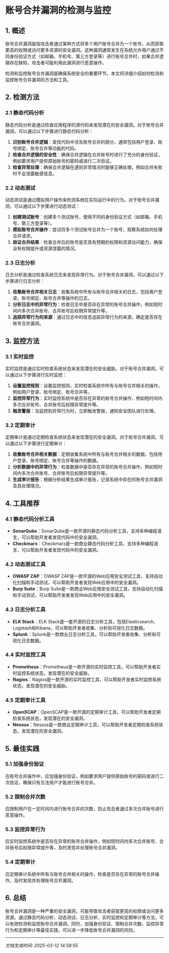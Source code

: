 # 账号合并漏洞的检测与监控

## 1. 概述

账号合并漏洞是指攻击者通过某种方式将多个用户账号合并为一个账号，从而获取更高的权限或访问更多资源的安全漏洞。这种漏洞通常发生在系统允许用户通过不同身份验证方式（如邮箱、手机号、第三方登录等）进行账号合并时，如果合并逻辑存在缺陷，攻击者可能利用此漏洞进行恶意操作。

检测和监控账号合并漏洞是确保系统安全的重要环节。本文将详细介绍如何检测和监控账号合并漏洞的方法和工具。

## 2. 检测方法

### 2.1 静态代码分析

静态代码分析是通过检查应用程序的源代码来发现潜在的安全漏洞。对于账号合并漏洞，可以通过以下步骤进行静态代码分析：

1. **识别账号合并逻辑**：查找代码中涉及账号合并的部分，通常包括用户登录、账号绑定、账号合并等功能的代码。
2. **检查合并逻辑的安全性**：确保合并逻辑在合并账号时进行了充分的身份验证，例如要求用户提供原始账号的密码或进行二次验证。
3. **检查异常处理**：确保合并逻辑在遇到异常情况时能够正确处理，例如合并失败时不会泄露敏感信息。

### 2.2 动态测试

动态测试是通过模拟用户操作来检测系统在实际运行中的行为。对于账号合并漏洞，可以通过以下步骤进行动态测试：

1. **创建测试账号**：创建多个测试账号，使用不同的身份验证方式（如邮箱、手机号、第三方登录等）。
2. **模拟账号合并操作**：尝试将多个测试账号合并为一个账号，观察系统如何处理合并请求。
3. **验证合并结果**：检查合并后的账号是否具有预期的权限和资源访问能力，确保没有权限提升或资源泄露的情况。

### 2.3 日志分析

日志分析是通过检查系统日志来发现异常行为。对于账号合并漏洞，可以通过以下步骤进行日志分析：

1. **收集账号合并相关日志**：收集系统中所有与账号合并相关的日志，包括用户登录、账号绑定、账号合并等操作的日志。
2. **分析日志中的异常行为**：检查日志中是否存在异常的账号合并操作，例如短时间内多次合并账号、合并账号后权限异常提升等。
3. **追踪异常行为的来源**：通过日志中的信息追踪异常行为的来源，确定是否存在账号合并漏洞。

## 3. 监控方法

### 3.1 实时监控

实时监控是通过实时检查系统状态来发现潜在的安全威胁。对于账号合并漏洞，可以通过以下步骤进行实时监控：

1. **设置监控规则**：设置监控规则，实时检查系统中所有与账号合并相关的操作，例如用户登录、账号绑定、账号合并等。
2. **监控异常行为**：实时监控系统中是否存在异常的账号合并操作，例如短时间内多次合并账号、合并账号后权限异常提升等。
3. **触发警报**：当监控到异常行为时，立即触发警报，通知安全团队进行处理。

### 3.2 定期审计

定期审计是通过定期检查系统状态来发现潜在的安全漏洞。对于账号合并漏洞，可以通过以下步骤进行定期审计：

1. **收集账号合并相关数据**：定期收集系统中所有与账号合并相关的数据，包括用户登录、账号绑定、账号合并等操作的数据。
2. **分析数据中的异常行为**：检查数据中是否存在异常的账号合并操作，例如短时间内多次合并账号、合并账号后权限异常提升等。
3. **生成审计报告**：根据分析结果生成审计报告，记录系统中存在的账号合并漏洞及其处理情况。

## 4. 工具推荐

### 4.1 静态代码分析工具

- **SonarQube**：SonarQube是一款开源的静态代码分析工具，支持多种编程语言，可以帮助开发者发现代码中的安全漏洞。
- **Checkmarx**：Checkmarx是一款商业静态代码分析工具，支持多种编程语言，可以帮助开发者发现代码中的安全漏洞。

### 4.2 动态测试工具

- **OWASP ZAP**：OWASP ZAP是一款开源的Web应用安全测试工具，支持自动化扫描和手动测试，可以帮助开发者发现Web应用中的安全漏洞。
- **Burp Suite**：Burp Suite是一款商业Web应用安全测试工具，支持自动化扫描和手动测试，可以帮助开发者发现Web应用中的安全漏洞。

### 4.3 日志分析工具

- **ELK Stack**：ELK Stack是一套开源的日志分析工具，包括Elasticsearch、Logstash和Kibana，可以帮助开发者收集、分析和可视化日志数据。
- **Splunk**：Splunk是一款商业日志分析工具，可以帮助开发者收集、分析和可视化日志数据。

### 4.4 实时监控工具

- **Prometheus**：Prometheus是一款开源的实时监控工具，可以帮助开发者实时监控系统状态，发现潜在的安全威胁。
- **Nagios**：Nagios是一款开源的实时监控工具，可以帮助开发者实时监控系统状态，发现潜在的安全威胁。

### 4.5 定期审计工具

- **OpenSCAP**：OpenSCAP是一款开源的定期审计工具，可以帮助开发者定期检查系统状态，发现潜在的安全漏洞。
- **Nessus**：Nessus是一款商业定期审计工具，可以帮助开发者定期检查系统状态，发现潜在的安全漏洞。

## 5. 最佳实践

### 5.1 加强身份验证

在账号合并操作中，应加强身份验证，例如要求用户提供原始账号的密码或进行二次验证，确保只有合法用户才能进行账号合并。

### 5.2 限制合并次数

应限制用户在一定时间内进行账号合并的次数，防止攻击者通过多次合并账号进行恶意操作。

### 5.3 监控异常行为

应实时监控系统中是否存在异常的账号合并操作，例如短时间内多次合并账号、合并账号后权限异常提升等，及时发现并处理账号合并漏洞。

### 5.4 定期审计

应定期审计系统中所有与账号合并相关的操作，检查是否存在异常的账号合并操作，及时发现并处理账号合并漏洞。

## 6. 总结

账号合并漏洞是一种严重的安全漏洞，可能导致攻击者获取更高的权限或访问更多资源。通过静态代码分析、动态测试、日志分析、实时监控和定期审计等方法，可以有效检测和监控账号合并漏洞。同时，加强身份验证、限制合并次数、监控异常行为和定期审计等最佳实践，可以进一步降低账号合并漏洞的风险。

---

*文档生成时间: 2025-03-12 14:58:55*
